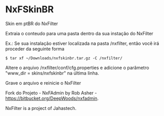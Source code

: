 NxFSkinBR
========

Skin em ptBR do NxFilter

Extraia o conteudo para uma pasta dentro da sua instação do NxFilter

Ex.:
Se sua instalação estiver localizada na pasta /nxfilter, então você irá proceder da seguinte forma
```
$ tar xf ~/Downloads/nxfskinbr.tar.gz -C /nxfilter/
```

Altere o arquivo /nxfilter/conf/cfg.properties e adicione o parâmetro "www_dir = skins/nxfskinbr" na última linha.  

Grave o arquivo e reinicie o NxFilter

Fork do Projeto - NxFAdmin by Rob Asher - https://bitbucket.org/DeepWoods/nxfadmin.

NxFilter is a project of Jahastech. 
